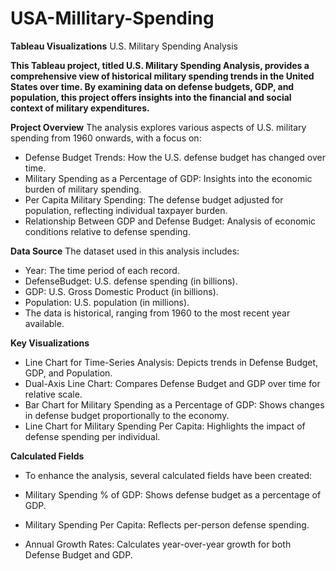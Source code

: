 # USA-Millitary-Spending  
**Tableau Visualizations** 
U.S. Military Spending Analysis

**This Tableau project, titled U.S. Military Spending Analysis, provides a comprehensive view of historical military spending trends in the United States over time. By examining data on defense budgets, GDP, and population, this project offers insights into the financial and social context of military expenditures.**

**Project Overview**
The analysis explores various aspects of U.S. military spending from 1960 onwards, with a focus on:

* Defense Budget Trends: How the U.S. defense budget has changed over time.
* Military Spending as a Percentage of GDP: Insights into the economic burden of military spending.
* Per Capita Military Spending: The defense budget adjusted for population, reflecting individual taxpayer burden.
* Relationship Between GDP and Defense Budget: Analysis of economic conditions relative to defense spending.

**Data Source**
The dataset used in this analysis includes:

* Year: The time period of each record.
* DefenseBudget: U.S. defense spending (in billions).
* GDP: U.S. Gross Domestic Product (in billions).
* Population: U.S. population (in millions).
* The data is historical, ranging from 1960 to the most recent year available.

**Key Visualizations**
* Line Chart for Time-Series Analysis: Depicts trends in Defense Budget, GDP, and Population.
* Dual-Axis Line Chart: Compares Defense Budget and GDP over time for relative scale.
* Bar Chart for Military Spending as a Percentage of GDP: Shows changes in defense budget proportionally to the economy.
* Line Chart for Military Spending Per Capita: Highlights the impact of defense spending per individual.

**Calculated Fields**
* To enhance the analysis, several calculated fields have been created:

* Military Spending % of GDP: Shows defense budget as a percentage of GDP.
* Military Spending Per Capita: Reflects per-person defense spending.
* Annual Growth Rates: Calculates year-over-year growth for both Defense Budget and GDP.
